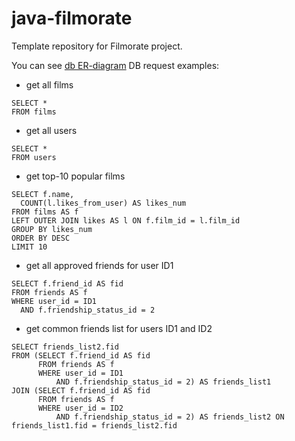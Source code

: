 # java-filmorate
Template repository for Filmorate project.

You can see [db ER-diagram](https://github.com/Keindel/java-filmorate/blob/0ac815afa76e4b551ffa5aa7c34d22c2992e7cb9/filmorate%20ER%20diagram.png)
DB request examples:

- get all films
```
SELECT *
FROM films
```

- get all users
```
SELECT *
FROM users
```

- get top-10 popular films
```
SELECT f.name,
  COUNT(l.likes_from_user) AS likes_num
FROM films AS f
LEFT OUTER JOIN likes AS l ON f.film_id = l.film_id
GROUP BY likes_num
ORDER BY DESC
LIMIT 10
```

- get all approved friends for user ID1
```
SELECT f.friend_id AS fid
FROM friends AS f
WHERE user_id = ID1
  AND f.friendship_status_id = 2
```

- get common friends list for users ID1 and ID2
```
SELECT friends_list2.fid
FROM (SELECT f.friend_id AS fid
      FROM friends AS f
      WHERE user_id = ID1
          AND f.friendship_status_id = 2) AS friends_list1
JOIN (SELECT f.friend_id AS fid
      FROM friends AS f
      WHERE user_id = ID2
          AND f.friendship_status_id = 2) AS friends_list2 ON friends_list1.fid = friends_list2.fid
```
